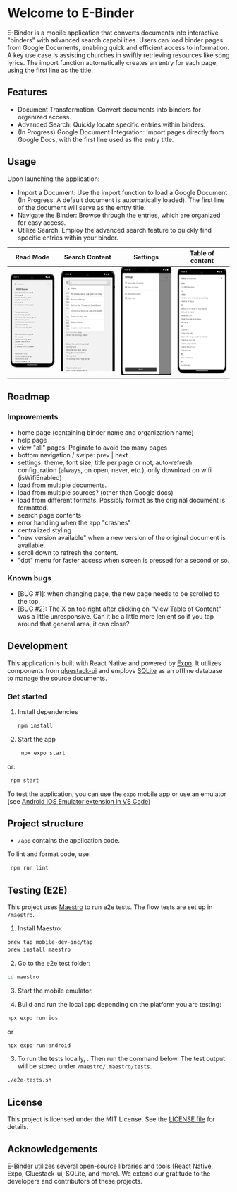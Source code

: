 # Welcome to E-Binder

E-Binder is a mobile application that converts documents into interactive "binders" with advanced search capabilities. Users can load binder pages from Google Documents, enabling quick and efficient access to information. A key use case is assisting churches in swiftly retrieving resources like song lyrics. The import function automatically creates an entry for each page, using the first line as the title.

## Features

* Document Transformation: Convert documents into binders for organized access.
* Advanced Search: Quickly locate specific entries within binders.
* (In Progress) Google Document Integration: Import pages directly from Google Docs, with the first line used as the entry title.

## Usage

Upon launching the application:

* Import a Document: Use the import function to load a Google Document (In Progress. A default document is automatically loaded). The first line of the document will serve as the entry title.
* Navigate the Binder: Browse through the entries, which are organized for easy access.
* Utilize Search: Employ the advanced search feature to quickly find specific entries within your binder.

Read Mode                  |  Search Content           |  Settings                 |  Table of content
:-------------------------:|:-------------------------:|:-------------------------:|:-------------------------:
![Read content](https://github.com/dlyfoung/e-binder/blob/81f3035d47b2ff3a7dceab46f266dcd8a2c7426c/assets/screenshots/Screenshot-Reader.png) | ![Search content](https://github.com/dlyfoung/e-binder/blob/81f3035d47b2ff3a7dceab46f266dcd8a2c7426c/assets/screenshots/Screenshot-Search.png) | ![Settings](https://github.com/dlyfoung/e-binder/blob/81f3035d47b2ff3a7dceab46f266dcd8a2c7426c/assets/screenshots/Screenshot-Settings.png) | ![Table of Content](https://github.com/dlyfoung/e-binder/blob/81f3035d47b2ff3a7dceab46f266dcd8a2c7426c/assets/screenshots/Screenshot-TableOfContent.png)

## Roadmap
### Improvements
- home page (containing binder name and organization name)
- help page
- view "all" pages: Paginate to avoid too many pages
- bottom navigation / swipe: prev | next
- settings: theme, font size, title per page or not, auto-refresh configuration (always, on open, never, etc.), only download on wifi (isWifiEnabled)
- load from multiple documents.
- load from multiple sources? (other than Google docs)
- load from different formats. Possibly format as the original document is formatted.
- search page contents
- error handling when the app "crashes"
- centralized styling
- "new version available" when a new version of the original document is available.
- scroll down to refresh the content.
- "dot" menu for faster access when screen is pressed for a second or so.

### Known bugs
- [BUG #1]: when changing page, the new page needs to be scrolled to the top.
- [BUG #2]: The X on top right after clicking on "View Table of Content" was a little unresponsive. Can it be a little more lenient so if you tap around that general area, it can close?


## Development

This application is built with React Native and powered by [Expo](https://expo.dev). It utilizes components from [gluestack-ui](https://gluestack.io) and employs [SQLite](https://docs.expo.dev/versions/latest/sdk/sqlite/) as an offline database to manage the source documents.

### Get started

1. Install dependencies

   ```zsh
   npm install
   ```

2. Start the app

   ```zsh
    npx expo start
   ```
or:
   ```zsh
    npm start
   ```

To test the application, you can use the `expo` mobile app or use an emulator (see [Android iOS Emulator extension in VS Code](https://marketplace.visualstudio.com/items?itemName=DiemasMichiels.emulate))


## Project structure

* `/app` contains the application code.


To lint and format code, use:

   ```zsh
    npm run lint
   ```

## Testing (E2E)

This project uses [Maestro](https://maestro.mobile.dev) to run e2e tests. The flow tests are set up in `/maestro`.

1. Install Maestro:

```zsh
brew tap mobile-dev-inc/tap
brew install maestro
```

2. Go to the e2e test folder:

```zsh
cd maestro
```

3. Start the mobile emulator.

4. Build and run the local app depending on the platform you are testing:

```zsh
npx expo run:ios
```
or
```zsh
npx expo run:android
```

3. To run the tests locally, . Then run the command below. The test output will be stored under `/maestro/.maestro/tests`.

```zsh
./e2e-tests.sh
```

## License

This project is licensed under the MIT License. See the [LICENSE file](https://github.com/dlyfoung/e-binder/blob/main/LICENSE.md) for details.

## Acknowledgements

E-Binder utilizes several open-source libraries and tools (React Native, Expo, Gluestack-ui, SQLite, and more). We extend our gratitude to the developers and contributors of these projects.